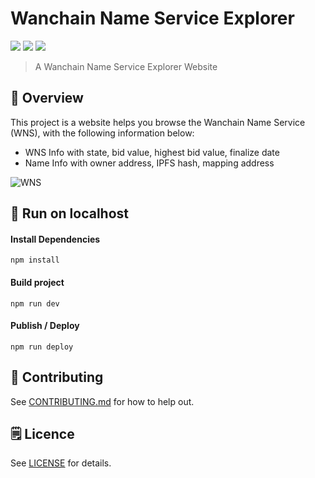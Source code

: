 # Wanchain Name Service Explorer

<a target="_blank" href="https://github.com/PortalNetwork/wanchain-explorer/pulls" title="PRs Welcome"><img src="https://img.shields.io/badge/PRs-welcome-blue.svg"></a>
<img src="https://img.shields.io/hackage-deps/v/lens.svg"/>
<a target="_blank" href="#"><img src="https://img.shields.io/github/license/mashape/apistatus.svg"/></a>

> A Wanchain Name Service Explorer Website 

## 🚀 Overview
This project is a website helps you browse the Wanchain Name Service (WNS), with the following information below:
- WNS Info with state, bid value, highest bid value, finalize date
- Name Info with owner address, IPFS hash, mapping address

![WNS](./assets/wns.gif)

## 🔨 Run on localhost

#### Install Dependencies

```
npm install
```

#### Build project

```
npm run dev
```

#### Publish / Deploy

```
npm run deploy
```

## 📣 Contributing
See [CONTRIBUTING.md](./CONTRIBUTING.md) for how to help out.

## 🗒 Licence
See [LICENSE](./LICENSE) for details.

